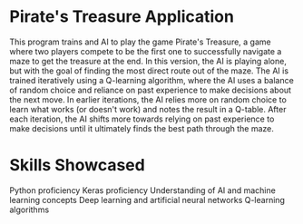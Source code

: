 # Pirate's Treasure Application
This program trains and AI to play the game Pirate's Treasure, a game where two players compete to be the first one to successfully navigate a maze to get the treasure at the end. In this version, the AI is playing alone, but with the goal of finding the most direct route out of the maze. The AI is trained iteratively using a Q-learning algorithm, where the AI uses a balance of random choice and reliance on past experience to make decisions about the next move. In earlier iterations, the AI relies more on random choice to learn what works (or doesn't work) and notes the result in a Q-table. After each iteration, the AI shifts more towards relying on past experience to make decisions until it ultimately finds the best path through the maze.

# Skills Showcased
Python proficiency
Keras proficiency
Understanding of AI and machine learning concepts
Deep learning and artificial neural networks
Q-learning algorithms

